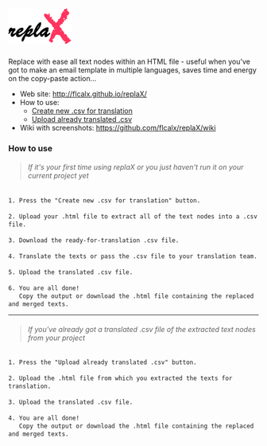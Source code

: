 # [![replaX](assets/images/logo/logo.png)][logo]
[logo]: http://flcalx.github.io/replaX/

Replace with ease all text nodes within an HTML file - useful when you've got to make an email template in multiple languages, saves time and energy on the copy-paste action...

- Web site: <http://flcalx.github.io/replaX/>
- How to use:
	- [Create new .csv for translation](#if-its-your-first-time-using-replax-or-you-just-havent-run-it-on-your-current-project-yet)
	- [Upload already translated .csv](#if-youve-already-got-a-translated-csv-file-of-the-extracted-text-nodes-from-your-project)
- Wiki with screenshots: <https://github.com/flcalx/replaX/wiki>

### How to use

> ###### If it's your first time using replaX or you just haven't run it on your current project yet

	1. Press the "Create new .csv for translation" button.

	2. Upload your .html file to extract all of the text nodes into a .csv file.

	3. Download the ready-for-translation .csv file.
	
	4. Translate the texts or pass the .csv file to your translation team.
	
	5. Upload the translated .csv file.
	
	6. You are all done!
	   Copy the output or download the .html file containing the replaced and merged texts.

***

> ###### If you've already got a translated .csv file of the extracted text nodes from your project

	1. Press the "Upload already translated .csv" button.

	2. Upload the .html file from which you extracted the texts for translation.
	
	3. Upload the translated .csv file.
	
	4. You are all done!
	   Copy the output or download the .html file containing the replaced and merged texts.
